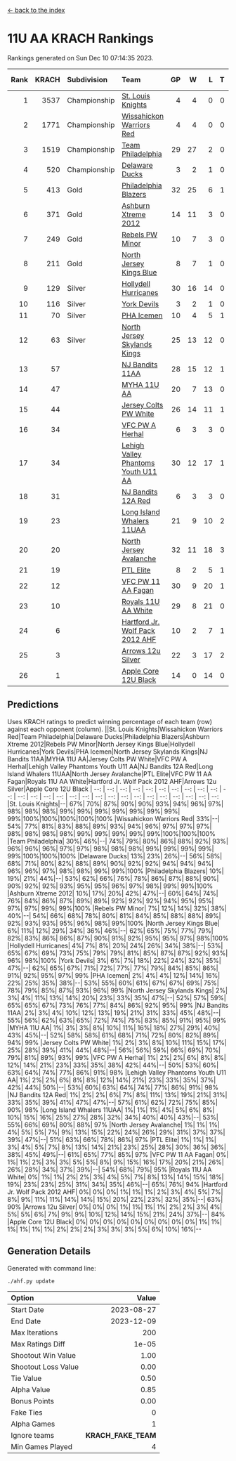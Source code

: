 [<- back to the index](readme.md)
# 11U AA KRACH Rankings
Rankings generated on Sun Dec 10 07:14:35 2023.

Rank|KRACH|Subdivision|Team|GP|W|L|T|OTW|OTL|SoS|Exp Wins|Win Diff
---:|---:|:---|:---|---:|---:|---:|---:|---:|---:|---:|---:|---:
1|3537|Championship|[St. Louis Knights](https://gamesheetstats.com/seasons/3659/teams/143319/schedule)|4|4|0|0|0|0|116|4.8|-0.0
2|1771|Championship|[Wissahickon Warriors Red](https://gamesheetstats.com/seasons/3659/teams/140468/schedule)|4|4|0|0|1|0|57|4.8|-0.0
3|1519|Championship|[Team Philadelphia](https://gamesheetstats.com/seasons/3659/teams/140788/schedule)|29|27|2|0|1|0|130|27.9|0.0
4|520|Championship|[Delaware Ducks](https://gamesheetstats.com/seasons/3659/teams/140453/schedule)|3|2|1|0|0|0|445|2.9|0.0
5|413|Gold|[Philadelphia Blazers](https://gamesheetstats.com/seasons/3659/teams/140785/schedule)|32|25|6|1|0|1|303|26.3|-0.0
6|371|Gold|[Ashburn Xtreme 2012](https://gamesheetstats.com/seasons/3659/teams/140775/schedule)|14|11|3|0|1|0|260|11.9|0.0
7|249|Gold|[Rebels PW Minor](https://gamesheetstats.com/seasons/3659/teams/140786/schedule)|10|7|3|0|0|0|244|7.9|0.0
8|211|Gold|[North Jersey Kings Blue](https://gamesheetstats.com/seasons/3659/teams/140459/schedule)|8|7|1|0|0|0|32|7.9|0.0
9|129|Silver|[Hollydell Hurricanes](https://gamesheetstats.com/seasons/3659/teams/140777/schedule)|30|16|14|0|1|1|487|16.8|-0.0
10|116|Silver|[York Devils](https://gamesheetstats.com/seasons/3659/teams/140469/schedule)|3|2|1|0|1|0|387|2.9|0.0
11|70|Silver|[PHA Icemen](https://gamesheetstats.com/seasons/3659/teams/143313/schedule)|10|4|5|1|1|0|247|5.4|0.0
12|63|Silver|[North Jersey Skylands Kings](https://gamesheetstats.com/seasons/3659/teams/140784/schedule)|25|13|12|0|1|2|206|13.9|0.0
13|57||[NJ Bandits 11AA](https://gamesheetstats.com/seasons/3659/teams/140782/schedule)|28|15|12|1|0|2|137|16.4|0.0
14|47||[MYHA 11U AA](https://gamesheetstats.com/seasons/3659/teams/140781/schedule)|20|7|13|0|0|0|354|7.9|0.0
15|44||[Jersey Colts PW White](https://gamesheetstats.com/seasons/3659/teams/140778/schedule)|26|14|11|1|2|0|116|15.4|0.0
16|34||[VFC PW A Herhal](https://gamesheetstats.com/seasons/3659/teams/140467/schedule)|6|3|3|0|1|1|50|3.9|0.0
17|34||[Lehigh Valley Phantoms Youth U11 AA](https://gamesheetstats.com/seasons/3659/teams/140779/schedule)|30|12|17|1|1|1|307|13.4|0.0
18|31||[NJ Bandits 12A Red](https://gamesheetstats.com/seasons/3659/teams/140458/schedule)|6|3|3|0|0|0|31|3.9|0.0
19|23||[Long Island Whalers 11UAA](https://gamesheetstats.com/seasons/3659/teams/140780/schedule)|21|9|10|2|0|1|60|10.9|0.0
20|20||[North Jersey Avalanche](https://gamesheetstats.com/seasons/3659/teams/140783/schedule)|32|11|18|3|1|3|153|13.4|0.0
21|19||[PTL Elite](https://gamesheetstats.com/seasons/3659/teams/140462/schedule)|8|2|5|1|0|0|41|3.4|0.0
22|12||[VFC PW 11 AA Fagan](https://gamesheetstats.com/seasons/3659/teams/140789/schedule)|30|9|20|1|2|1|211|10.4|0.0
23|10||[Royals 11U AA White](https://gamesheetstats.com/seasons/3659/teams/140787/schedule)|29|8|21|0|1|0|255|8.9|0.0
24|6||[Hartford Jr. Wolf Pack 2012 AHF](https://gamesheetstats.com/seasons/3659/teams/140776/schedule)|10|2|7|1|0|0|34|3.4|0.0
25|3||[Arrows 12u Silver](https://gamesheetstats.com/seasons/3659/teams/140774/schedule)|22|3|17|2|0|1|55|4.9|0.0
26|1||[Apple Core 12U Black](https://gamesheetstats.com/seasons/3659/teams/140773/schedule)|14|0|14|0|0|0|299|0.9|0.0

## Predictions
Uses KRACH ratings to predict winning percentage of each team (row) against each opponent (column).
||St. Louis Knights|Wissahickon Warriors Red|Team Philadelphia|Delaware Ducks|Philadelphia Blazers|Ashburn Xtreme 2012|Rebels PW Minor|North Jersey Kings Blue|Hollydell Hurricanes|York Devils|PHA Icemen|North Jersey Skylands Kings|NJ Bandits 11AA|MYHA 11U AA|Jersey Colts PW White|VFC PW A Herhal|Lehigh Valley Phantoms Youth U11 AA|NJ Bandits 12A Red|Long Island Whalers 11UAA|North Jersey Avalanche|PTL Elite|VFC PW 11 AA Fagan|Royals 11U AA White|Hartford Jr. Wolf Pack 2012 AHF|Arrows 12u Silver|Apple Core 12U Black
| --: | --: | --: | --: | --: | --: | --: | --: | --: | --: | --: | --: | --: | --: | --: | --: | --: | --: | --: | --: | --: | --: | --: | --: | --: | --: | --: 
|St. Louis Knights|--| 67%| 70%| 87%| 90%| 90%| 93%| 94%| 96%| 97%| 98%| 98%| 98%| 99%| 99%| 99%| 99%| 99%| 99%| 99%| 99%|100%|100%|100%|100%|100%
|Wissahickon Warriors Red| 33%|--| 54%| 77%| 81%| 83%| 88%| 89%| 93%| 94%| 96%| 97%| 97%| 97%| 98%| 98%| 98%| 98%| 99%| 99%| 99%| 99%| 99%|100%|100%|100%
|Team Philadelphia| 30%| 46%|--| 74%| 79%| 80%| 86%| 88%| 92%| 93%| 96%| 96%| 96%| 97%| 97%| 98%| 98%| 98%| 99%| 99%| 99%| 99%| 99%|100%|100%|100%
|Delaware Ducks| 13%| 23%| 26%|--| 56%| 58%| 68%| 71%| 80%| 82%| 88%| 89%| 90%| 92%| 92%| 94%| 94%| 94%| 96%| 96%| 97%| 98%| 98%| 99%| 99%|100%
|Philadelphia Blazers| 10%| 19%| 21%| 44%|--| 53%| 62%| 66%| 76%| 78%| 86%| 87%| 88%| 90%| 90%| 92%| 92%| 93%| 95%| 95%| 96%| 97%| 98%| 99%| 99%|100%
|Ashburn Xtreme 2012| 10%| 17%| 20%| 42%| 47%|--| 60%| 64%| 74%| 76%| 84%| 86%| 87%| 89%| 89%| 92%| 92%| 92%| 94%| 95%| 95%| 97%| 97%| 99%| 99%|100%
|Rebels PW Minor|  7%| 12%| 14%| 32%| 38%| 40%|--| 54%| 66%| 68%| 78%| 80%| 81%| 84%| 85%| 88%| 88%| 89%| 92%| 93%| 93%| 95%| 96%| 98%| 99%|100%
|North Jersey Kings Blue|  6%| 11%| 12%| 29%| 34%| 36%| 46%|--| 62%| 65%| 75%| 77%| 79%| 82%| 83%| 86%| 86%| 87%| 90%| 91%| 92%| 95%| 95%| 97%| 98%|100%
|Hollydell Hurricanes|  4%|  7%|  8%| 20%| 24%| 26%| 34%| 38%|--| 53%| 65%| 67%| 69%| 73%| 75%| 79%| 79%| 81%| 85%| 87%| 87%| 92%| 93%| 96%| 98%|100%
|York Devils|  3%|  6%|  7%| 18%| 22%| 24%| 32%| 35%| 47%|--| 62%| 65%| 67%| 71%| 72%| 77%| 77%| 79%| 84%| 85%| 86%| 91%| 92%| 95%| 97%| 99%
|PHA Icemen|  2%|  4%|  4%| 12%| 14%| 16%| 22%| 25%| 35%| 38%|--| 53%| 55%| 60%| 61%| 67%| 67%| 69%| 75%| 78%| 79%| 85%| 87%| 93%| 96%| 99%
|North Jersey Skylands Kings|  2%|  3%|  4%| 11%| 13%| 14%| 20%| 23%| 33%| 35%| 47%|--| 52%| 57%| 59%| 65%| 65%| 67%| 73%| 76%| 77%| 84%| 86%| 92%| 95%| 99%
|NJ Bandits 11AA|  2%|  3%|  4%| 10%| 12%| 13%| 19%| 21%| 31%| 33%| 45%| 48%|--| 55%| 56%| 62%| 63%| 65%| 72%| 74%| 75%| 83%| 85%| 91%| 95%| 99%
|MYHA 11U AA|  1%|  3%|  3%|  8%| 10%| 11%| 16%| 18%| 27%| 29%| 40%| 43%| 45%|--| 52%| 58%| 58%| 61%| 68%| 71%| 72%| 80%| 82%| 89%| 94%| 99%
|Jersey Colts PW White|  1%|  2%|  3%|  8%| 10%| 11%| 15%| 17%| 25%| 28%| 39%| 41%| 44%| 48%|--| 56%| 56%| 59%| 66%| 69%| 70%| 79%| 81%| 89%| 93%| 99%
|VFC PW A Herhal|  1%|  2%|  2%|  6%|  8%|  8%| 12%| 14%| 21%| 23%| 33%| 35%| 38%| 42%| 44%|--| 50%| 53%| 60%| 63%| 64%| 74%| 77%| 86%| 91%| 98%
|Lehigh Valley Phantoms Youth U11 AA|  1%|  2%|  2%|  6%|  8%|  8%| 12%| 14%| 21%| 23%| 33%| 35%| 37%| 42%| 44%| 50%|--| 53%| 60%| 63%| 64%| 74%| 77%| 86%| 91%| 98%
|NJ Bandits 12A Red|  1%|  2%|  2%|  6%|  7%|  8%| 11%| 13%| 19%| 21%| 31%| 33%| 35%| 39%| 41%| 47%| 47%|--| 57%| 61%| 62%| 72%| 75%| 85%| 90%| 98%
|Long Island Whalers 11UAA|  1%|  1%|  1%|  4%|  5%|  6%|  8%| 10%| 15%| 16%| 25%| 27%| 28%| 32%| 34%| 40%| 40%| 43%|--| 53%| 55%| 66%| 69%| 80%| 88%| 97%
|North Jersey Avalanche|  1%|  1%|  1%|  4%|  5%|  5%|  7%|  9%| 13%| 15%| 22%| 24%| 26%| 29%| 31%| 37%| 37%| 39%| 47%|--| 51%| 63%| 66%| 78%| 86%| 97%
|PTL Elite|  1%|  1%|  1%|  3%|  4%|  5%|  7%|  8%| 13%| 14%| 21%| 23%| 25%| 28%| 30%| 36%| 36%| 38%| 45%| 49%|--| 61%| 65%| 77%| 85%| 97%
|VFC PW 11 AA Fagan|  0%|  1%|  1%|  2%|  3%|  3%|  5%|  5%|  8%|  9%| 15%| 16%| 17%| 20%| 21%| 26%| 26%| 28%| 34%| 37%| 39%|--| 54%| 68%| 79%| 95%
|Royals 11U AA White|  0%|  1%|  1%|  2%|  2%|  3%|  4%|  5%|  7%|  8%| 13%| 14%| 15%| 18%| 19%| 23%| 23%| 25%| 31%| 34%| 35%| 46%|--| 65%| 76%| 94%
|Hartford Jr. Wolf Pack 2012 AHF|  0%|  0%|  0%|  1%|  1%|  1%|  2%|  3%|  4%|  5%|  7%|  8%|  9%| 11%| 11%| 14%| 14%| 15%| 20%| 22%| 23%| 32%| 35%|--| 63%| 90%
|Arrows 12u Silver|  0%|  0%|  0%|  1%|  1%|  1%|  1%|  2%|  2%|  3%|  4%|  5%|  5%|  6%|  7%|  9%|  9%| 10%| 12%| 14%| 15%| 21%| 24%| 37%|--| 84%
|Apple Core 12U Black|  0%|  0%|  0%|  0%|  0%|  0%|  0%|  0%|  0%|  1%|  1%|  1%|  1%|  1%|  1%|  2%|  2%|  2%|  3%|  3%|  3%|  5%|  6%| 10%| 16%|--

## Generation Details

Generated with command line:
```
./ahf.py update
```

| Option | Value |
| :----- | ----: |
| Start Date | 2023-08-27 |
| End Date | 2023-12-09 |
| Max Iterations | 200 |
| Max Ratings Diff | 1e-05 |
| Shootout Win Value | 1.00 |
| Shootout Loss Value | 0.00 |
| Tie Value | 0.50 |
| Alpha Value | 0.85 |
| Bonus Points | 0.00 |
| Fake Ties | 0 |
| Alpha Games | 1 |
| Ignore teams | __KRACH_FAKE_TEAM__ |
| Min Games Played | 4 |

